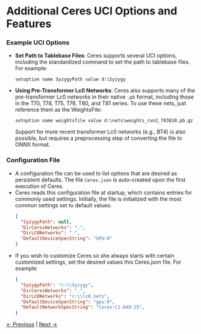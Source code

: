 # Additional Ceres UCI Options and Features

### Example UCI Options

- **Set Path to Tablebase Files**: Ceres supports several UCI options, including the standardized command to set the path to tablebase files. For example:
  ```
  setoption name SyzygyPath value d:\Syzygy
  ```
  
- **Using Pre-Transformer Lc0 Networks**: Ceres also supports many of the pre-transformer Lc0 networks in their native `.pb` format, including those in the T70, T74, T75, T78, T80, and T81 series. To use these nets, just reference them as the WeightsFile:
  ```
  setoption name weightsfile value d:\nets\weights_run2_703810.pb.gz
  ```
  Support for more recent transformer Lc0 networks (e.g., BT4) is also possible, but requires a preprocessing step of converting the file to ONNX format.

### Configuration File

- A configuration file can be used to list options that are desired as persistent defaults. The file `Ceres.json` is auto-created upon the first execution of Ceres.
- Ceres reads this configuration file at startup, which contains entries for commonly used settings.
Initially, the file is initialized with the most common settings set to default values:
  ```json
  {
    "SyzygyPath": null,
    "DirCeresNetworks": ".",
    "DirLC0Networks": ".",
    "DefaultDeviceSpecString": "GPU:0"
  }
  ```
- If you wish to customize Ceres so she always starts with certain customized settings, 
set the desired values this Ceres.json file. For example:
  ```json
  {
    "SyzygyPath": "c:\\Syzygy",
    "DirCeresNetworks": ".",
    "DirLC0Networks": "c:\\lc0_nets",
    "DefaultDeviceSpecString": "gpu:0",
    "DefaultNetworkSpecString": "Ceres:C1-640-25",
  }
  ```


[← Previous](instructions_5.md) | [Next →](instructions_7.md)

